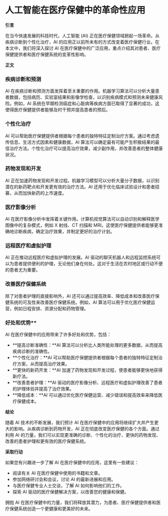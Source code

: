 # 人工智能在医疗保健中的革命性应用

**引言**

在当今快速发展的科技时代，人工智能 (AI) 正在医疗保健领域掀起一场革命。从疾病诊断到个性化治疗，AI 的应用正以前所未有的方式改变着医疗保健行业。在本文中，我们将深入探讨 AI 在医疗保健中的广泛应用，重点介绍其对患者、医疗保健提供者和医疗保健系统的变革性影响。

**正文**

### 疾病诊断和预测

AI 在疾病诊断和预测方面发挥着至关重要的作用。机器学习算法可以分析大量患者数据，包括病历、实验室结果和影像学检查，以识别疾病模式和预测未来健康风险。例如，AI 系统在早期检测癌症和心脏病等疾病方面已取得了显著的成功，这使得医疗保健提供者能够及时干预并提高患者的预后。

### 个性化治疗

AI 可以帮助医疗保健提供者根据每个患者的独特特征定制治疗方案。通过考虑遗传信息、生活方式因素和健康数据，AI 算法可以确定最有可能产生积极结果的最佳治疗方法。个性化治疗可以提高治疗效果，减少副作用，并改善患者的整体健康状况。

### 药物发现和开发

AI 正在加速药物发现和开发过程。机器学习模型可以分析大量分子数据，以识别潜在的新药靶点和开发更有效的治疗方法。AI 还用于优化临床试验设计和患者招募，从而加快新药的上市速度。

### 医疗影像分析

AI 在医疗影像分析中发挥着关键作用。计算机视觉算法可以自动识别和解释医学图像中的复杂模式，例如 X 射线、CT 扫描和 MRI。这使医疗保健提供者能够更准确地诊断疾病，确定治疗效果，并制定更好的治疗计划。

### 远程医疗和虚拟护理

AI 正在推动远程医疗和虚拟护理的发展。AI 驱动的聊天机器人和远程监控系统可以为患者提供便利的护理，无论他们身在何处。这对于生活在农村地区或行动不便的患者尤为重要。

### 改善医疗保健系统

除了对患者护理的直接影响外，AI 还可以通过提高效率、降低成本和改善医疗保健系统的可及性来改善医疗保健系统。例如，AI 算法可以用于优化医疗保健运营，例如日程安排、资源分配和药物管理。

### 好处和优势**

AI 在医疗保健中的应用带来了许多好处和优势，包括：

- **提高诊断准确性：**AI 算法可以分析比人类所能处理的更多数据，从而提高疾病诊断的准确性。
- **个性化治疗：**AI 可以帮助医疗保健提供者根据每个患者的独特特征定制治疗方案，从而提高治疗效果。
- **更快的新药开发：**AI 加速了药物发现和开发过程，使患者能够更快地获得新疗法。
- **改善患者护理：**AI 驱动的医疗影像分析、远程医疗和虚拟护理改善了患者的护理体验并提高了治疗效果。
- **降低成本：**AI 可以通过优化医疗保健运营、减少错误和提高效率来降低医疗保健成本。

**结论**

随着 AI 技术的不断发展，我们预计 AI 在医疗保健中的应用将继续扩大并产生更大的影响。从疾病诊断到药物开发，AI 正在彻底改变医疗保健的各个方面。通过利用 AI 的力量，我们可以实现更准确的诊断、个性化的治疗、更快的药物发现、改善的患者护理和更有效的医疗保健系统。

**采取行动**

如果您有兴趣进一步了解 AI 在医疗保健中的应用，这里有一些建议：

- 阅读有关 AI 在医疗保健中使用的书籍和文章。
- 参加网络研讨会和会议，讨论 AI 的最新进展和应用。
- 与医疗保健专业人士交谈，了解 AI 如何影响他们的工作。
- 探索 AI 驱动的医疗保健解决方案，以改善您的健康和保健。

拥抱 AI 在医疗保健中的力量，我们将释放其潜力，为患者、医疗保健提供者和医疗保健系统创造一个更健康和更美好的未来。
